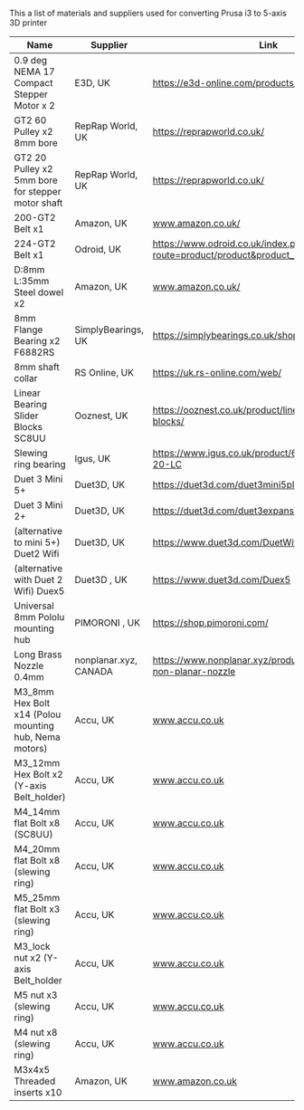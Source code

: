 This a list of materials and suppliers used for converting Prusa i3 to 5-axis 3D printer


| Name  | Supplier | Link |
| ---|--|--|
| 0.9 deg NEMA 17 Compact Stepper Motor x 2 | E3D, UK  | https://e3d-online.com/products/motors |
| GT2 60 Pulley x2 8mm bore  | RepRap World, UK  | https://reprapworld.co.uk/ |
| GT2 20 Pulley x2 5mm bore for stepper motor shaft | RepRap World, UK | https://reprapworld.co.uk/ |
| 200-GT2 Belt x1 | Amazon, UK | www.amazon.co.uk/ |
| 224-GT2 Belt x1 | Odroid, UK | https://www.odroid.co.uk/index.php?route=product/product&product_id=902&search=GT2 |
| D:8mm L:35mm  Steel dowel x2 | Amazon, UK | www.amazon.co.uk/ |
| 8mm Flange Bearing x2 F6882RS | SimplyBearings, UK | https://simplybearings.co.uk/shop/ |
| 8mm shaft collar | RS Online, UK | https://uk.rs-online.com/web/ |
| Linear Bearing Slider Blocks SC8UU | Ooznest, UK | https://ooznest.co.uk/product/linear-bearing-slider-blocks/ |
| Slewing ring bearing | Igus, UK | https://www.igus.co.uk/product/661?artNr=PRT-02-20-LC |
| Duet 3 Mini 5+ | Duet3D, UK | https://duet3d.com/duet3mini5plus |
| Duet 3 Mini 2+ | Duet3D, UK | https://duet3d.com/duet3expansionmini2plus|
| (alternative to mini 5+) Duet2 Wifi | Duet3D, UK | https://www.duet3d.com/DuetWifi |
| (alternative with Duet 2 Wifi) Duex5 | Duet3D , UK | https://www.duet3d.com/Duex5 |
| Universal 8mm Pololu mounting hub| PIMORONI , UK | https://shop.pimoroni.com/ |
| Long Brass Nozzle 0.4mm | nonplanar.xyz, CANADA | https://www.nonplanar.xyz/product-page/0-4mm-non-planar-nozzle |
| M3_8mm Hex Bolt x14 (Polou mounting hub, Nema motors)| Accu, UK | www.accu.co.uk |
| M3_12mm Hex Bolt x2 (Y-axis Belt_holder)| Accu, UK | www.accu.co.uk |
| M4_14mm flat Bolt x8 (SC8UU)| Accu, UK | www.accu.co.uk |
| M4_20mm flat Bolt x8 (slewing ring)| Accu, UK | www.accu.co.uk |
| M5_25mm flat Bolt x3 (slewing ring)| Accu, UK | www.accu.co.uk |
| M3_lock nut x2 (Y-axis Belt_holder | Accu, UK | www.accu.co.uk |
| M5 nut x3 (slewing ring) | Accu, UK | www.accu.co.uk |
| M4 nut x8 (slewing ring) | Accu, UK | www.accu.co.uk |
| M3x4x5 Threaded inserts x10| Amazon, UK | www.amazon.co.uk |

